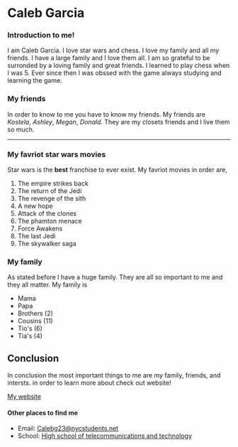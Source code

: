 # Caleb Garcia

### Introduction to me!
I am Caleb Garcia. I love star wars and chess. I love my family and all my friends. I have a large family and I love them all. I am so grateful to be surronded by a loving family and great friends. I learned to play chess when I was 5. Ever since then I was obssed with the game always studying and learning the game.

### My friends
In order to know to me you have to know my friends. My friends are _Kostela_, _Ashley_, _Megan_, _Donald_. They are my closets friends and I live them so much.
--- ---
### My favriot star wars movies
Star wars is the **best** franchise to ever exist. My favriot movies in order are,
1. The empire strikes back
2. The return of the Jedi
3. The revenge of the sith
4. A new hope
5. Attack of the clones
6. The phamton menace
7. Force Awakens
8. The last Jedi
9. The skywalker saga
### My family
As stated before I have a huge family. They are all so important to me and they all matter. My family is
- Mama
- Papa
- Brothers (2)
- Cousins (11)
- Tio's (6)
- Tia's (4)
 ## Conclusion

In conclusion the most important things to me are my family, friends, and intersts. in order to learn more about check out website!

[My website](https://calebg4205.github.io/)

#### Other places to find me
- Email: Calebg23@nycstudents.net
- School: [High school of telecommunications and technology](https://www.hstat.org/)
